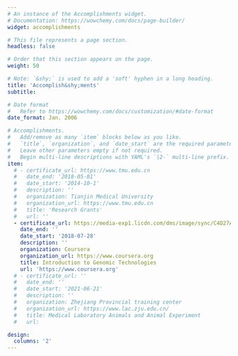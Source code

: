 ```yaml
---
# An instance of the Accomplishments widget.
# Documentation: https://wowchemy.com/docs/page-builder/
widget: accomplishments

# This file represents a page section.
headless: false

# Order that this section appears on the page.
weight: 50

# Note: `&shy;` is used to add a 'soft' hyphen in a long heading.
title: 'Accomplish&shy;ments'
subtitle:

# Date format
#   Refer to https://wowchemy.com/docs/customization/#date-format
date_format: Jan. 2006

# Accomplishments.
#   Add/remove as many `item` blocks below as you like.
#   `title`, `organization`, and `date_start` are the required parameters.
#   Leave other parameters empty if not required.
#   Begin multi-line descriptions with YAML's `|2-` multi-line prefix.
item:
  # - certificate_url: https://www.tmu.edu.cn
  #   date_end: '2018-05-01'
  #   date_start: '2014-10-1'
  #   description: ''
  #   organization: Tianjin Medical University
  #   organization_url: https://www.tmu.edu.cn
  #   title: 'Research Grants'
  #   url: ''
  - certificate_url: https://media-exp1.licdn.com/dms/image/sync/C4D27AQF_OfeTQClb7w/articleshare-shrink_1280_800/0/1660729577313?e=1661335200&v=beta&t=53ZmYggOSh5yhsRK2oFFJU5jAWL8uupMMcl80WP96B0
    date_end: ''
    date_start: '2018-07-28'
    description: ''
    organization: Coursera
    organization_url: https://www.coursera.org
    title: Introduction to Genomic Technologies
    url: 'https://www.coursera.org'
  # - certificate_url: ''
  #   date_end: ''
  #   date_start: '2021-06-21'
  #   description: ''
  #   organization: Zhejiang Provincial training center
  #   organization_url: https://www.lac.zju.edu.cn/
  #   title: Medical Laboratory Animals and Animal Experiment
  #   url: 

design:
  columns: '2'
---
```

